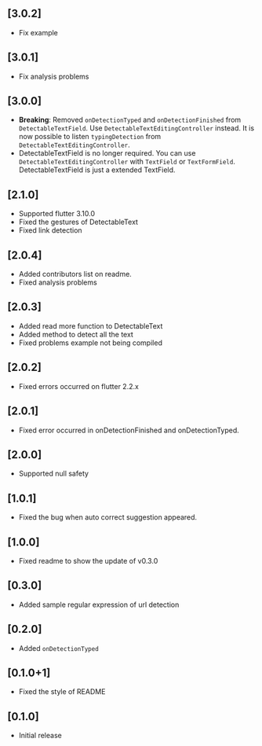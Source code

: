## [3.0.2]

- Fix example

## [3.0.1]

- Fix analysis problems

## [3.0.0]

- **Breaking**: Removed `onDetectionTyped` and `onDetectionFinished` from `DetectableTextField`.
  Use `DetectableTextEditingController` instead. It is now possible to listen `typingDetection`
  from `DetectableTextEditingController`.
- DetectableTextField is no longer required. You can use `DetectableTextEditingController`
  with `TextField` or `TextFormField`. DetectableTextField is just a extended TextField.

## [2.1.0]

- Supported flutter 3.10.0
- Fixed the gestures of DetectableText
- Fixed link detection

## [2.0.4]

- Added contributors list on readme.
- Fixed analysis problems

## [2.0.3]

- Added read more function to DetectableText
- Added method to detect all the text
- Fixed problems example not being compiled

## [2.0.2]

- Fixed errors occurred on flutter 2.2.x

## [2.0.1]

- Fixed error occurred in onDetectionFinished and onDetectionTyped.

## [2.0.0]

- Supported null safety

## [1.0.1]

- Fixed the bug when auto correct suggestion appeared.

## [1.0.0]

- Fixed readme to show the update of v0.3.0

## [0.3.0]

- Added sample regular expression of url detection

## [0.2.0]

- Added `onDetectionTyped`

## [0.1.0+1]

- Fixed the style of README

## [0.1.0]

- Initial release

